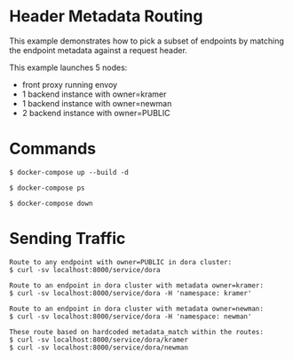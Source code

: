 # Header Metadata Routing

This example demonstrates how to pick a subset of endpoints by matching the endpoint
metadata against a request header.

This example launches 5 nodes:
- front proxy running envoy
- 1 backend instance with owner=kramer
- 1 backend instance with owner=newman
- 2 backend instance with owner=PUBLIC

# Commands

```
$ docker-compose up --build -d

$ docker-compose ps

$ docker-compose down
```

# Sending Traffic

```
Route to any endpoint with owner=PUBLIC in dora cluster:
$ curl -sv localhost:8000/service/dora

Route to an endpoint in dora cluster with metadata owner=kramer:
$ curl -sv localhost:8000/service/dora -H 'namespace: kramer'

Route to an endpoint in dora cluster with metadata owner=newman:
$ curl -sv localhost:8000/service/dora -H 'namespace: newman'

These route based on hardcoded metadata_match within the routes:
$ curl -sv localhost:8000/service/dora/kramer
$ curl -sv localhost:8000/service/dora/newman
```
